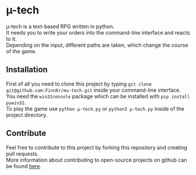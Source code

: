# µ-tech
µ-tech is a text-based RPG written in python.  
It needs you to write your orders into the command-line interface and reacts to it.  
Depending on the input, different paths are taken, which change the course of the game.  

## Installation
First of all you need to clone this project by typing ```git clone git@github.com:FinnKr/mu-tech.git``` inside your command-line interface.  
You need the ```win32console``` package which can be installed with ```pip install pywin32```.  
To play the game use ```python µ-tech.py``` or ```python3 µ-tech.py``` inside of the project directory.

## Contribute
Feel free to contribute to this project by forking this repository and creating pull requests.  
More information about contributing to open-source projects on github can be found [here](https://www.digitalocean.com/community/tutorials/how-to-create-a-pull-request-on-github).